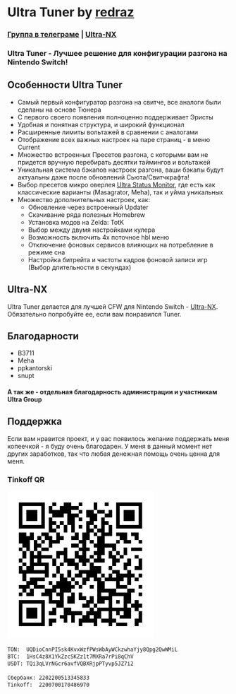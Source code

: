 # Ultra Tuner by **[redraz](https://github.com/redraz)**

### [Группа в телеграме](https://t.me/UltraNX) | [Ultra-NX](https://github.com/Ultra-NX/Ultra)

### Ultra Tuner - Лучшее решение для конфигурации разгона на Nintendo Switch!

## Особенности Ultra Tuner
* Самый первый конфигуратор разгона на свитче, все аналоги были сделаны на основе Тюнера
* С первого своего появления полноценно поддерживает Эристы
* Удобная и понятная структура, и широкий функционал
* Расширенные лимиты вольтажей в сравнении с аналогами
* Отображение всех важных настроек на паре страниц - в меню Current
* Множество встроенных Пресетов разгона, с которыми вам не придется вручную перебирать десятки таймингов и вольтажей
* Уникальная система бэкапов настроек разгона, ваши бэкапы будут актуальны даже после обновлений Сьюта/Свитчкрафта!
* Выбор пресетов микро оверлея [Ultra Status Monitor](https://github.com/Ultra-NX/Ultra-Status-Monitor), где есть как классические варианты (Masagrator, Meha), так и уйма уникальных
* Множество дополнительных настроек, как:
   * Обновление через встроенный Updater
   * Скачивание ряда полезных Homebrew
   * Установка модов на Zelda: TotK
   * Выбор между двумя настройками кулера
   * Возможность включить 4х поточное hbl меню
   * Отключение фоновых сервисов влияющих на потребление в режиме сна
   * Настройка битрейта и частоты кадров фоновой записи игр (Выбор длительности в секундах)

## Ultra-NX
Ultra Tuner делается для лучшей CFW для Nintendo Switch - [Ultra-NX](https://github.com/Ultra-NX/Ultra). Обязательно попробуйте ее, если вам понравился Tuner.

## Благодарности 

* B3711
* Meha
* ppkantorski
* snupt
#### А так же - отдельная благодарность администрации и участникам Ultra Group

## Поддержка

Если вам нравится проект, и у вас появилось желание поддержать меня копеечкой - я буду очень благодарен.
У меня в данный момент нет других заработков, так что любая денежная помощь очень ценна для меня.            

### Tinkoff QR
![](https://github.com/Ultra-NX/Ultra-Resources/raw/main/Tinkoff%20small.png)
```
TON:  UQDioCnnPI5sk4KvxWzfPWsWbAyWCkzwhaYjy8Qpg2QwWMiL
BTC:  1HsC4z8X1YkZzcSKZz1t7MXRa7rPi8qChV
USDT: TQi3qLVrNGcr6avfVQBXRjpPTyvp5JZ7i2

Сбербанк: 2202200513345833
Tinkoff:  2200700170486970
```